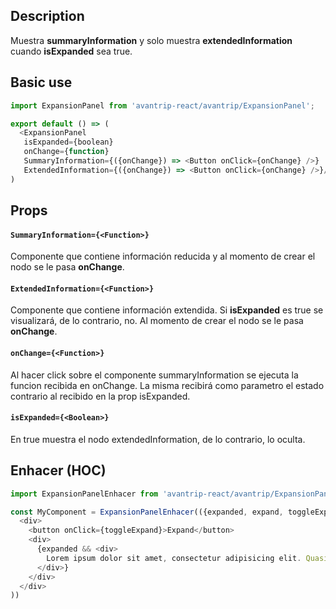 ## Description
Muestra **summaryInformation** y solo muestra **extendedInformation**
cuando **isExpanded** sea true.

## Basic use

```javascript
import ExpansionPanel from 'avantrip-react/avantrip/ExpansionPanel';

export default () => (
  <ExpansionPanel
   isExpanded={boolean}
   onChange={function}
   SummaryInformation={({onChange}) => <Button onClick={onChange} />}
   ExtendedInformation={({onChange}) => <Button onClick={onChange} />}/>
)
```

## Props

#### `SummaryInformation={<Function>}`
Componente que contiene información reducida y al momento de
crear el nodo se le pasa **onChange**.

#### `ExtendedInformation={<Function>}`
Componente que contiene información extendida. Si **isExpanded**
es true se visualizará, de lo contrario, no.
Al momento de crear el nodo se le pasa **onChange**.

#### `onChange={<Function>}`
Al hacer click sobre el componente summaryInformation se
ejecuta la funcion recibida en onChange. La misma recibirá
como parametro el estado contrario al recibido en la prop
isExpanded.

#### `isExpanded={<Boolean>}`
En true muestra el nodo extendedInformation, de lo contrario,
lo oculta.


## Enhacer (HOC)

```javascript
import ExpansionPanelEnhacer from 'avantrip-react/avantrip/ExpansionPanel/enhacer';

const MyComponent = ExpansionPanelEnhacer(({expanded, expand, toggleExpand}) => (
  <div>
    <button onClick={toggleExpand}>Expand</button>
    <div>
      {expanded && <div>
        Lorem ipsum dolor sit amet, consectetur adipisicing elit. Quasi quis at quibusdam molestias non praesentium, cum provident dolor culpa mollitia adipisci nemo autem similique porro soluta doloremque, recusandae ex, minus.
      </div>}
    </div>
  </div>
))
```
